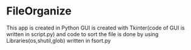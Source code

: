 # FileOrganize
This app is created in Python GUI is created with Tkinter(code of GUI is written in script.py) and code to sort the file is done by using Libraries(os,shutil,glob) written in fsort.py

